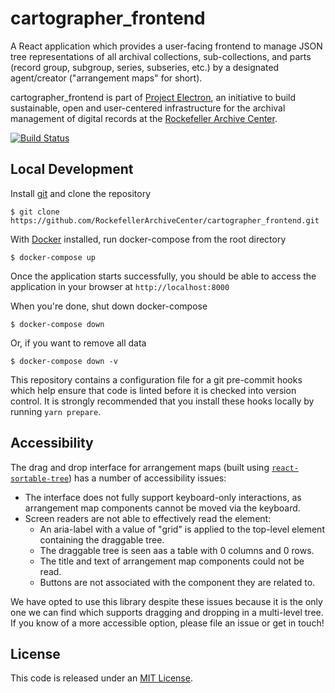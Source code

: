 # cartographer_frontend

A React application which provides a user-facing frontend to manage JSON tree representations of all archival collections, sub-collections, and parts (record group, subgroup, series, subseries, etc.) by a designated agent/creator ("arrangement maps" for short).

cartographer_frontend is part of [Project Electron](https://github.com/RockefellerArchiveCenter/project_electron), an initiative to build sustainable, open and user-centered infrastructure for the archival management of digital records at the [Rockefeller Archive Center](http://rockarch.org/).

[![Build Status](https://travis-ci.org/RockefellerArchiveCenter/cartographer_frontend.svg?branch=base)](https://travis-ci.org/RockefellerArchiveCenter/cartographer_frontend)

## Local Development

Install [git](https://git-scm.com/) and clone the repository

    $ git clone https://github.com/RockefellerArchiveCenter/cartographer_frontend.git

With [Docker](https://store.docker.com/search?type=edition&offering=community) installed, run docker-compose from the root directory

    $ docker-compose up

Once the application starts successfully, you should be able to access the application in your browser at `http://localhost:8000`

When you're done, shut down docker-compose

    $ docker-compose down

Or, if you want to remove all data

    $ docker-compose down -v


This repository contains a configuration file for a git pre-commit hooks which help ensure that code is linted before it is checked into version control. It is strongly recommended that you install these hooks locally by running `yarn prepare`.


## Accessibility

The drag and drop interface for arrangement maps (built using [`react-sortable-tree`](https://github.com/frontend-collective/react-sortable-tree)) has a number of accessibility issues:
- The interface does not fully support keyboard-only interactions, as arrangement map components cannot be moved via the keyboard.
- Screen readers are not able to effectively read the element:
  - An aria-label with a value of "grid" is applied to the top-level element containing the draggable tree.
  - The draggable tree is seen aas a table with 0 columns and 0 rows.
  - The title and text of arrangement map components could not be read.
  - Buttons are not associated with the component they are related to.

We have opted to use this library despite these issues because it is the only one we can find which supports dragging and dropping in a multi-level tree. If you know of a more accessible option, please file an issue or get in touch!


## License

This code is released under an [MIT License](LICENSE).
